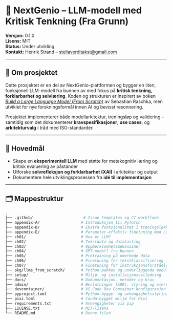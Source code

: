 # 🧠 NextGenio – LLM-modell med Kritisk Tenkning (Fra Grunn)

**Versjon:** 0.1.0  
**Lisens:** MIT  
**Status:** Under utvikling  
**Kontakt:** Henrik Strand – steliaverditakst@gmail.com

---

## 📘 Om prosjektet

Dette prosjektet er en del av NextGenio-plattformen og bygger en liten, funksjonell LLM-modell fra bunnen av med fokus på **kritisk tenkning, forklarbarhet og selvlæring**. Koden og strukturen er inspirert av boken [*Build a Large Language Model (From Scratch)*](https://github.com/rasbt/LLMs-from-scratch) av Sebastian Raschka, men utviklet for nye forskningsformål innen AI og bevisst resonnering.

Prosjektet implementerer både modellarkitektur, treningsløp og validering – samtidig som det dokumenterer **kravspesifikasjoner**, **use cases**, og **arkitekturvalg** i tråd med ISO-standarder.

---

## 🧩 Hovedmål

- Skape en **eksperimentell LLM** med støtte for metakognitiv læring og kritisk evaluering av påstander
- Utforske **selvrefleksjon og forklarbarhet (XAI)** i arkitektur og output
- Dokumentere hele utviklingsprosessen fra **idé til implementasjon**

---

## 🗂️ Mappestruktur

```bash
.
├── .github/                      # Issue templates og CI-workflows
├── appendix-A/                  # Introduksjon til PyTorch
├── appendix-D/                  # Ekstra funksjonalitet i treningsløkker
├── appendix-E/                  # Parameter-effektiv finetuning med LoRA
├── ch01/                        # Hva er LLM?
├── ch02/                        # Tekstdata og datalasting
├── ch03/                        # Oppmerksomhetsmekanismer
├── ch04/                        # GPT-modell fra bunnen
├── ch05/                        # Pretraining på umerkede data
├── ch06/                        # Finetuning for tekstklassifisering
├── ch07/                        # Finetuning for instruksjonsforståelse
├── pkg/llms_from_scratch/       # Python-pakken og underliggende moduler
├── setup/                       # Miljø- og installasjonsveiledning
├── docs/                        # Dokumentasjon, metoder og krav
├── admin/                       # Beslutninger (ADR), styring og eierskap
├── devcontainer/                # VS Code Dev Container konfigurasjon
├── pyproject.toml               # Python-bygge- og avhengighetsstyring
├── pixi.toml                    # Conda-bygget miljø for Pixi
├── requirements.txt             # Avhengigheter via pip
├── LICENSE.txt                  # MIT-lisens
└── README.md                    # Denne filen
